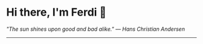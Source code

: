<h1>Hi there, I'm Ferdi 👋</h1>

<p><em>
  "The sun shines upon good and bad alike." — Hans Christian Andersen
</em></p>

---
